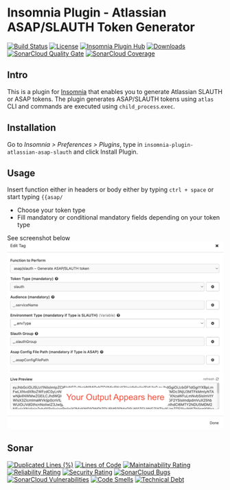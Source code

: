# Insomnia Plugin - Atlassian ASAP/SLAUTH Token Generator

[![Build Status](https://img.shields.io/github/workflow/status/usrivastava92/insomnia-plugin-atlassian-asap-slauth/Node.js%20CI)](https://github.com/usrivastava92/insomnia-plugin-atlassian-asap-slauth/actions)
[![License](https://img.shields.io/github/license/usrivastava92/insomnia-plugin-atlassian-asap-slauth)](https://github.com/usrivastava92/insomnia-plugin-atlassian-asap-slauth/blob/master/LICENSE)
[![Insomnia Plugin Hub](https://img.shields.io/badge/insomnia-install%20plugin-purple.svg?color=6a57d5)](https://insomnia.rest/plugins/insomnia-plugin-atlassian-asap-slauth)
[![Downloads](https://img.shields.io/npm/dm/insomnia-plugin-atlassian-asap-slauth)](https://www.npmjs.com/package/insomnia-plugin-atlassian-asap-slauth)
[![SonarCloud Quality Gate](https://sonarcloud.io/api/project_badges/measure?project=usrivastava92_insomnia-plugin-atlassian-asap-slauth&metric=alert_status)](https://sonarcloud.io/dashboard?id=usrivastava92_insomnia-plugin-atlassian-asap-slauth)
[![SonarCloud Coverage](https://sonarcloud.io/api/project_badges/measure?project=usrivastava92_insomnia-plugin-atlassian-asap-slauth&metric=coverage)](https://sonarcloud.io/component_measures?id=usrivastava92_insomnia-plugin-atlassian-asap-slauth&metric=new_coverage&view=list)

## Intro

This is a plugin for [Insomnia](https://insomnia.rest) that enables you to generate Atlassian SLAUTH or ASAP tokens.
The plugin generates ASAP/SLAUTH tokens using  `atlas` CLI and commands are executed using `child_process`.`exec`.

## Installation

Go to _Insomnia > Preferences > Plugins_, type in `insomnia-plugin-atlassian-asap-slauth` and click Install Plugin.

## Usage
Insert function either in headers or body either by typing `ctrl + space` or start typing `{{asap/`

- Choose your token type
- Fill mandatory or conditional mandatory fields depending on your token type

See screenshot below
![Screenshot](https://github.com/usrivastava92/insomnia-plugin-atlassian-asap-slauth/blob/master/example.png?raw=true)

## Sonar

[![Duplicated Lines (%)](https://sonarcloud.io/api/project_badges/measure?project=usrivastava92_insomnia-plugin-atlassian-asap-slauth&metric=duplicated_lines_density)](https://sonarcloud.io/dashboard?id=usrivastava92_insomnia-plugin-atlassian-asap-slauth)
[![Lines of Code](https://sonarcloud.io/api/project_badges/measure?project=usrivastava92_insomnia-plugin-atlassian-asap-slauth&metric=ncloc)](https://sonarcloud.io/dashboard?id=usrivastava92_insomnia-plugin-atlassian-asap-slauth)
[![Maintainability Rating](https://sonarcloud.io/api/project_badges/measure?project=usrivastava92_insomnia-plugin-atlassian-asap-slauth&metric=sqale_rating)](https://sonarcloud.io/dashboard?id=usrivastava92_insomnia-plugin-atlassian-asap-slauth)
[![Reliability Rating](https://sonarcloud.io/api/project_badges/measure?project=usrivastava92_insomnia-plugin-atlassian-asap-slauth&metric=reliability_rating)](https://sonarcloud.io/dashboard?id=usrivastava92_insomnia-plugin-atlassian-asap-slauth)
[![Security Rating](https://sonarcloud.io/api/project_badges/measure?project=usrivastava92_insomnia-plugin-atlassian-asap-slauth&metric=security_rating)](https://sonarcloud.io/dashboard?id=usrivastava92_insomnia-plugin-atlassian-asap-slauth)
[![SonarCloud Bugs](https://sonarcloud.io/api/project_badges/measure?project=usrivastava92_insomnia-plugin-atlassian-asap-slauth&metric=bugs)](https://sonarcloud.io/component_measures/metric/reliability_rating/list?id=usrivastava92_insomnia-plugin-atlassian-asap-slauth)
[![SonarCloud Vulnerabilities](https://sonarcloud.io/api/project_badges/measure?project=usrivastava92_insomnia-plugin-atlassian-asap-slauth&metric=vulnerabilities)](https://sonarcloud.io/component_measures/metric/security_rating/list?id=usrivastava92_insomnia-plugin-atlassian-asap-slauth)
[![Code Smells](https://sonarcloud.io/api/project_badges/measure?project=usrivastava92_insomnia-plugin-atlassian-asap-slauth&metric=code_smells)](https://sonarcloud.io/dashboard?id=usrivastava92_insomnia-plugin-atlassian-asap-slauth)
[![Technical Debt](https://sonarcloud.io/api/project_badges/measure?project=usrivastava92_insomnia-plugin-atlassian-asap-slauth&metric=sqale_index)](https://sonarcloud.io/dashboard?id=usrivastava92_insomnia-plugin-atlassian-asap-slauth)
